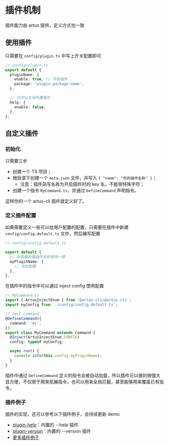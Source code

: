 
# 插件机制

插件能力由 artus 提供，定义方式也一致

## 使用插件

只需要在 `config/plugin.ts` 中写上开关配置即可

```typescript
// config/plugin.ts
export default {
  pluginName: {
    enable: true, // 开启插件
    package: 'plugin-package-name',
  },

  // 也可以关闭内置插件
  help: {
    enable: false,
  },
};
```

## 自定义插件

### 初始化

只需要三步

- 创建一个 TS 项目；
- 根目录下创建一个 `meta.json` 文件，并写入 `{ "name": "你的插件名称" }`；
  - 注意：插件简写名称为开启插件时的 key 名，不能带特殊字符；
- 创建一个指令 `MyCommand.ts`，并通过 `DefineCommand` 声明指令。

这样你的一个 artus-cli 插件就定义好了。

### 定义插件配置

如果需要定义一些可以给用户配置的配置，只需要在插件中新建 `config/config.default.ts` 文件，然后编写配置

```ts
// config/config.default.ts

export default {
  // 命名最好跟插件名称保持一致
  myPluginName: {
    // 你的配置
  },
},
```

在插件中的指令中可以通过 inject config 使用配置

```ts
// MyCommand.ts
import { ArtusInjectEnum } from '@artus-cli/@artus-cli';
import myConfig from './config/config.default.ts';

// test command
@DefineCommand({
  command: 'my',
})
export class MyCommand extends Command {
  @Inject(ArtusInjectEnum.CONFIG)
  config: typeof myConfig;

  async run() {
    console.info(this.config.myPluginName);
  }
}
```

插件中通过 `DefineCommand` 定义的指令会被自动加载，所以插件可以做的很强大且方便，不仅限于用来拓展指令，也可以用来全局拦截，甚至能够用来覆盖已有指令。

### 插件例子

插件的实现，还可以参考以下插件例子，会持续更新 demo

- [plugin-help](https://github.com/artus-cli/plugin-help)：内置的 --help 插件
- [plugin-version](https://github.com/artus-cli/plugin-version)：内置的 --version 插件
- [更多插件例子](https://github.com/artus-cli/examples/tree/master/plugins)

